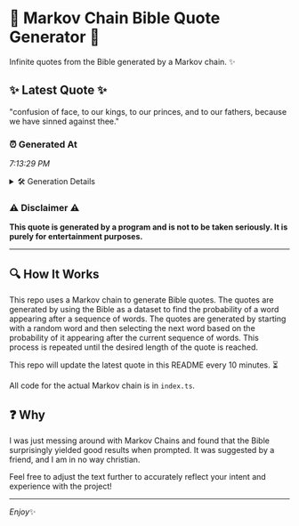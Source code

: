 # 📖 Markov Chain Bible Quote Generator 📖

Infinite quotes from the Bible generated by a Markov chain. ✨

## ✨ Latest Quote ✨
"confusion of face, to our kings, to our princes, and to our fathers, because we have sinned against thee."

### ⏰ Generated At
*7:13:29 PM*

<details>
    <summary>🛠️ Generation Details</summary>
    <p>
        <strong>🌱 Seed:</strong> confusion<br>
        <strong>🔄 Iterations:</strong> 18<br>
        <strong>📜 Context History:</strong><br>[ confusion ]: of<br>[ confusion, of ]: face,<br>[ confusion, of, face, ]: to<br>[ confusion, of, face,, to ]: our<br>[ confusion, of, face,, to, our ]: kings,<br>[ confusion, of, face,, to, our, kings, ]: to<br>[ of, face,, to, our, kings,, to ]: our<br>[ face,, to, our, kings,, to, our ]: princes,<br>[ to, our, kings,, to, our, princes, ]: and<br>[ our, kings,, to, our, princes,, and ]: to<br>[ kings,, to, our, princes,, and, to ]: our<br>[ to, our, princes,, and, to, our ]: fathers,<br>[ our, princes,, and, to, our, fathers, ]: because<br>[ princes,, and, to, our, fathers,, because ]: we<br>[ and, to, our, fathers,, because, we ]: have<br>[ to, our, fathers,, because, we, have ]: sinned<br>[ our, fathers,, because, we, have, sinned ]: against<br>[ fathers,, because, we, have, sinned, against ]: thee.<br>
    </p>
</details>

### ⚠️ Disclaimer ⚠️
**This quote is generated by a program and is not to be taken seriously. It is purely for entertainment purposes.**

---

## 🔍 How It Works

This repo uses a Markov chain to generate Bible quotes. The quotes are generated by using the Bible as a dataset to find the probability of a word appearing after a sequence of words. The quotes are generated by starting with a random word and then selecting the next word based on the probability of it appearing after the current sequence of words. This process is repeated until the desired length of the quote is reached.

This repo will update the latest quote in this README every 10 minutes. ⏳

All code for the actual Markov chain is in `index.ts`.

## ❓ Why

I was just messing around with Markov Chains and found that the Bible surprisingly yielded good results when prompted. 
It was suggested by a friend, and I am in no way christian.

Feel free to adjust the text further to accurately reflect your intent and experience with the project!

---

*Enjoy*✨
